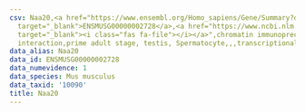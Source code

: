 ```yaml
---
csv: Naa20,<a href="https://www.ensembl.org/Homo_sapiens/Gene/Summary?db=core;g=ENSMUSG00000002728"
  target="_blank">ENSMUSG00000002728</a>,<a href="https://www.ncbi.nlm.nih.gov/pubmed/25450459"
  target="_blank"><i class="fas fa-file"></i></a>",chromatin immunoprecipitation assay,direct
  interaction,prime adult stage, testis, Spermatocyte,,,transcriptional regulation,
data_alias: Naa20
data_id: ENSMUSG00000002728
data_numevidence: 1
data_species: Mus musculus
data_taxid: '10090'
title: Naa20
---
```

